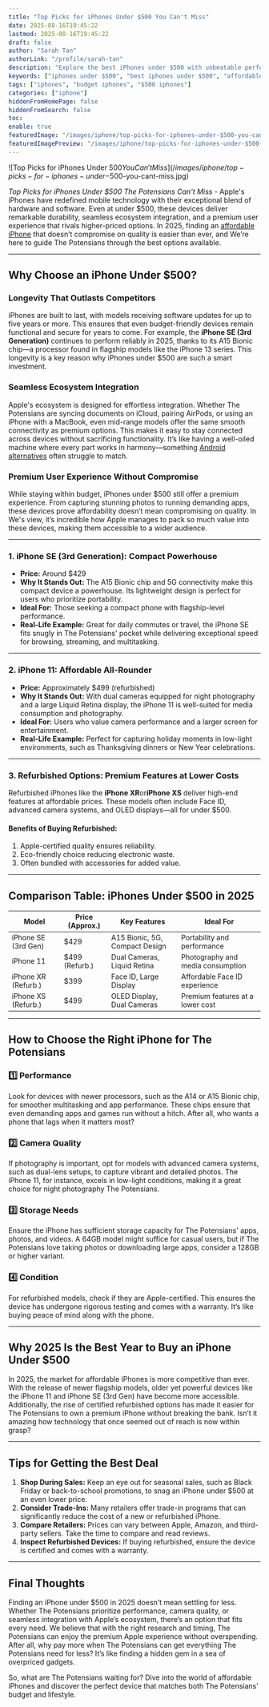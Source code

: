 ```yaml
---
title: "Top Picks for iPhones Under $500 You Can't Miss"
date: 2025-08-16T19:45:22
lastmod: 2025-08-16T19:45:22
draft: false
author: "Sarah Tan"
authorLink: "/profile/sarah-tan"
description: "Explore the best iPhones under $500 with unbeatable performance, sleek designs, and advanced features, offering exceptional value for your budget."
keywords: ["iphones under $500", "best iphones under $500", "affordable iphones 2025"]
tags: ["iphones", "budget iphones", "$500 iphones"]
categories: ["iphone"]
hiddenFromHomePage: false
hiddenFromSearch: false
toc:
enable: true
featuredImage: "/images/iphone/top-picks-for-iphones-under-$500-you-cant-miss.jpg"
featuredImagePreview: "/images/iphone/top-picks-for-iphones-under-$500-you-cant-miss.jpg"
---
```


![Top Picks for iPhones Under $500 You Can't Miss](/images/iphone/top-picks-for-iphones-under-$500-you-cant-miss.jpg)

*Top Picks for iPhones Under $500 The Potensians Can't Miss* - Apple's iPhones have redefined mobile technology with their exceptional blend of hardware and software. Even at under $500, these devices deliver remarkable durability, seamless ecosystem integration, and a premium user experience that rivals higher-priced options. In 2025, finding an [affordable iPhone](/iphone/affordable-iphone-models) that doesn’t compromise on quality is easier than ever, and We’re here to guide The Potensians through the best options available.

---

## Why Choose an iPhone Under $500?

### Longevity That Outlasts Competitors

iPhones are built to last, with models receiving software updates for up to five years or more. This ensures that even budget-friendly devices remain functional and secure for years to come. For example, the **iPhone SE (3rd Generation)** continues to perform reliably in 2025, thanks to its A15 Bionic chip—a processor found in flagship models like the iPhone 13 series. This longevity is a key reason why iPhones under $500 are such a smart investment.

### Seamless Ecosystem Integration

Apple's ecosystem is designed for effortless integration. Whether The Potensia​ns are syncing documents on iCloud, pair​ing AirPods, or using an iPhone with a MacBook, even mid-range models offer the same smooth connectivity as premium options. This makes it easy to stay connected across devices without sacrificing functionality. It’s like having a well-oiled machine where every part works in harmony—something [Android alternatives](/iphone/top-android-alternatives-to-iphone) often struggle to match.

### Premium User Experience Without Compromise

While staying within budget, iPhones under $500 still offer a premium experience. From capturing stunning photos to running demanding apps, these devices prove affordability doesn’t mean compromising on quality. In We's view, it’s incredible how Apple manages to pack so much value into these devices, making them accessible to a wider audience.

---

### 1. iPhone SE (3rd Generation): Compact Powerhouse

- **Price:** Around $429 
- **Why It Stands Out:** The A15 Bionic chip and 5G connectivity make this compact device a powerhouse. Its lightweight design is perfect for users who prioritize portability. 
- **Ideal For:** Those seeking a compact phone with flagship-level performance. 
- **Real-Life Example:** Great for daily commutes or travel, the iPhone SE fits snugly in The Potensians' pocket while delivering exceptional speed ​for browsing, streaming, and multitasking.

---

### 2. iPhone 11: Affordable All-Rounder

- **Price:** Approximately $499 (refurbished) 
- **Why It Stands Out:** With dual cameras equipped for night photography and a large Liquid Retina display, the iPhone 11 is well-suited for media consumption and photography.  
- **Ideal For:** Users who value camera performance and a larger screen for entertainment. 
- **Real-Life Example:** Perfect for capturing holiday moments in low-light environments, such as Thanksgiving dinners or New Year celebrations.

---

### 3. Refurbished Options: Premium Features at Lower Costs

Refurbished iPhones like the **iPhone XR**or**iPhone XS** deliver high-end features at affordable prices. These models often include Face ID, advanced camera systems, and OLED displays—all for under $500.

#### Benefits of Buying Refurbished:

1. Apple-certified quality ensures reliability. 
2. Eco-friendly choice reducing electronic waste. 
3.  Oft​en bundled with accessories for added value. 

---

## Comparison Table: iPhones Under $500 in 2025

<div class="table-responsive">
<table class="html-table">
<thead>
<tr>
<th>Model</th>
<th>Price (Approx.)</th>
<th>Key Features</th>
<th>Ideal For</th>
</tr>
</thead>
<tbody>
<tr>
<td>iPhone SE (3rd Gen)</td>
<td>$429</td>
<td>A15 Bionic, 5G, Compact Design</td>
<td>Portability and performance</td>
</tr>
<tr>
<td>iPhone 11</td>
<td>$499 (Refurb.)</td>
<td>Dual Cameras, Liquid Retina</td>
<td>Photography and media consumption</td>
</tr>
<tr>
<td>iPhone XR (Refurb.)</td>
<td>$399</td>
<td>Face ID, Large Display</td>
<td>Affordable Face ID experience</td>
</tr>
<tr>
<td>iPhone XS (Refurb.)</td>
<td>$499</td>
<td>OLED Display, Dual Cameras</td>
<td>Premium features at a lower cost</td>
</tr>
</tbody>
</table>
</div>

---

## How to Choose the Right iPhone for The Potensians

### 1️⃣ Performance

Look for devices with newer processors, such as the A14 or A15 Bionic chip, for smoother multitasking and app performance. These chips ensure that even demanding apps and games run without a hitch. After all, who wants a phone that lags when it matters most?

### 2️⃣ Camera Quality

If photography is important, opt for models with advanced camera systems, such as dual-lens setups, to capture vibrant and detailed photos. The iPhone 11, for instance, excels in low-light conditions, making it a great choice for night photography The Potensians.

### 3️⃣ Storage Needs

Ensure the iPhone has sufficient storage capacity for The Potensians' apps, photos, and videos. A 64GB model might suffice for casual users, but if The Potensians love taking photos or downloading large apps, consider a 128GB or higher variant.

### 4️⃣ Condition

For refurbished models, check if they are Apple-certified. This ensures the device has undergone rigorous testing and comes with a warranty. It’s like buying peace of mind along with the phone. 

---

## Why 2025 Is the Best Year to Buy an iPhone Under $500

In 2025, the market for affordable iPhones is more competitive than ever. With the release of newer flagship models, older yet powerful devices like the iPhone 11 and iPhone SE (3rd Gen) have become more accessible. Additionally, the rise of certified refurbished options has made it easier for The Potensians to own a premium iPhone without breaking the bank. Isn’t it amazing how technology that once seemed out of reach is now within grasp?

---

## Tips for Getting the Best Deal

1. **Shop During Sales:** Keep an eye out for seasonal sales, such as Black Friday or back-to-school promotions, to snag an iPhone under $500 at an even lower price. 
2. **Consider Trade-Ins:** Many retailers offer trade-in programs that can significantly reduce the cost of a new or refurbished iPhone. 
3. **Compare Retailers:** Prices can vary between Apple, Amazon, and third-party sellers. Take the time to compare and read reviews. 
4. **Inspect Refurbished Devices:** If buying refurbished, ensure the device is certified and comes with a warranty. 

---

## Final Thoughts

Finding an iPhone under $500 in 2025 doesn’t mean settling for less. Whether The Potensians prioritize performance, camera quality, or seamless integration with Apple’s ecosystem, there’s an option that fits every need. We believe that with the right research and timing, The Potensians can enjoy the​ premium Apple experience without overspending. After all, why pay more when The Potensians can get everything The Potensians need for less? It’s like finding a hidden gem in a sea of overpriced gadgets.

So, what are The Potensians waiting for? Dive into the world of affordable iPhones and discover the perfect device that matches both The Potensians' budget and lifestyle.